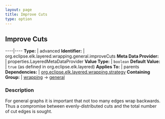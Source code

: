 ```yaml
---
layout: page
title: Improve Cuts
type: option
---
```

## Improve Cuts

----|----
**Type:** | advanced
**Identifier:** | org.eclipse.elk.layered.wrapping.general.improveCuts
**Meta Data Provider:** | properties.LayeredMetaDataProvider
**Value Type:** | `boolean`
**Default Value:** | `true` (as defined in org.eclipse.elk.layered)
**Applies To:** | parents
**Dependencies:** | [org.eclipse.elk.layered.wrapping.strategy](org-eclipse-elk-layered-wrapping-strategy)
**Containing Group:** | [wrapping](org-eclipse-elk-layered-wrapping) -> [general](org-eclipse-elk-layered-wrapping-general)

### Description

For general graphs it is important that not too many edges wrap backwards. Thus a compromise between evenly-distributed cuts and the total number of cut edges is sought.
